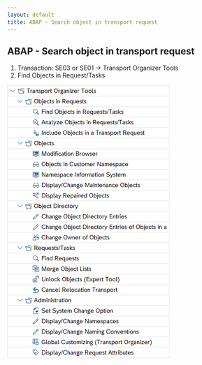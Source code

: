 ```yaml
---
layout: default
title: ABAP - Search object in transport request
---
```


## ABAP - Search object in transport request

1. Transaction: SE03 or SE01 -> Transport Organizer Tools
2. Find Objects in Request/Tasks

![SE03](../assets/se03.png)
